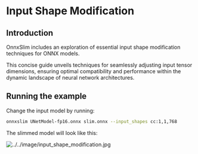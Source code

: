# Input Shape Modification

## Introduction

OnnxSlim includes an exploration of essential input shape modification techniques for ONNX models.

This concise guide unveils techniques for seamlessly adjusting input tensor dimensions, ensuring optimal compatibility and performance within the dynamic landscape of neural network architectures.

## Running the example

Change the input model by running:

```bash
onnxslim UNetModel-fp16.onnx slim.onnx --input_shapes cc:1,1,768
```

The slimmed model will look like this:

![../../image/input_shape_modification.jpg](../../images/input_shape_modification.jpg)
